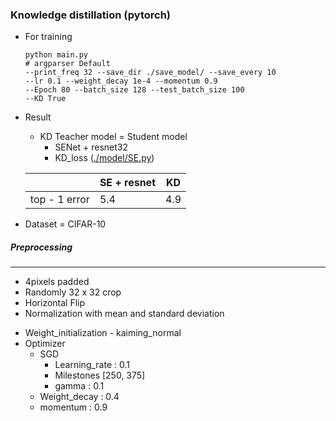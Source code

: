 ### Knowledge distillation (pytorch)

- For training

  ```
  python main.py 
  # argparser Default 
  --print_freq 32 --save_dir ./save_model/ --save_every 10
  --lr 0.1 --weight_decay 1e-4 --momentum 0.9 
  --Epoch 80 --batch_size 128 --test_batch_size 100 
  --KD True 
  ```

- Result 

  - KD Teacher model = Student model 
    - SENet + resnet32 
    - KD_loss ([./model/SE.py](https://github.com/LEEYEONSU/pytorch--Knowledge_Distillation/blob/main/model/SE.py)) 

  |               | SE + resnet | KD   |
  | ------------- | ----------- | ---- |
  | top - 1 error |   5.4       | 4.9 |

  

- Dataset = CIFAR-10

  

##### Preprocessing

---

**<Data augmentation>**

- 4pixels padded
- Randomly 32 x 32 crop
- Horizontal Flip
- Normalization with mean and standard deviation



**<Parameter>**

- Weight_initialization - kaiming_normal
- Optimizer
  - SGD
    - Learning_rate : 0.1
    - Milestones [250, 375]
    - gamma : 0.1
  - Weight_decay : 0.4
  - momentum : 0.9

